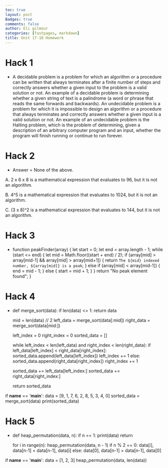 ```yaml
---
toc: true
layout: post
Badges: true
comments: false
author: Eli gilmour
categories: [fastpages, markdown]
title: Unit 17-18 Homework
---
```


# Hack 1

- A decidable problem is a problem for which an algorithm or a procedure can be written that always terminates after a finite number of steps and correctly answers whether a given input to the problem is a valid solution or not. An example of a decidable problem is determining whether a given string of text is a palindrome (a word or phrase that reads the same forwards and backwards). An undecidable problem is a problem for which it is impossible to design an algorithm or a procedure that always terminates and correctly answers whether a given input is a valid solution or not. An example of an undecidable problem is the Halting problem, which is the problem of determining, given a description of an arbitrary computer program and an input, whether the program will finish running or continue to run forever.

# Hack 2

- Answer = None of the above.

A. 2 x 6 x 8 is a mathematical expression that evaluates to 96, but it is not an algorithm.

B. 4^5 is a mathematical expression that evaluates to 1024, but it is not an algorithm.

C. (3 x 8)^2 is a mathematical expression that evaluates to 144, but it is not an algorithm.

# Hack 3

- function peakFinder(array) {
  let start = 0;
  let end = array.length - 1;
  while (start <= end) {
    let mid = Math.floor((start + end) / 2);
    if (array[mid] > array[mid-1] && array[mid] > array[mid+1]) {
      return `The ${mid} indexed number, ${array[mid]} is a peak`;
    } else if (array[mid] < array[mid-1]) {
      end = mid - 1;
    } else {
      start = mid + 1;
    }
  }
  return "No peak element found";
}

# Hack 4 

- def merge_sort(data):
    if len(data) <= 1:
        return data
    
    mid = len(data) // 2
    left_data = merge_sort(data[:mid])
    right_data = merge_sort(data[mid:])
    
    left_index = 0
    right_index = 0
    sorted_data = []
    
    while left_index < len(left_data) and right_index < len(right_data):
        if left_data[left_index] < right_data[right_index]:
            sorted_data.append(left_data[left_index])
            left_index += 1
        else:
            sorted_data.append(right_data[right_index])
            right_index += 1
    
    sorted_data += left_data[left_index:]
    sorted_data += right_data[right_index:]
    
    return sorted_data
    
if __name__ == '__main__':
    data = [9, 1, 7, 6, 2, 8, 5, 3, 4, 0]
    sorted_data = merge_sort(data)
    print(sorted_data)

# Hack 5

- def heap_permutation(data, n):
    if n == 1:
        print(data)
        return
    
    for i in range(n):
        heap_permutation(data, n - 1)
        if n % 2 == 0:
            data[i], data[n-1] = data[n-1], data[i]
        else:
            data[0], data[n-1] = data[n-1], data[0]
    
if __name__ == '__main__':
    data = [1, 2, 3]
    heap_permutation(data, len(data))
